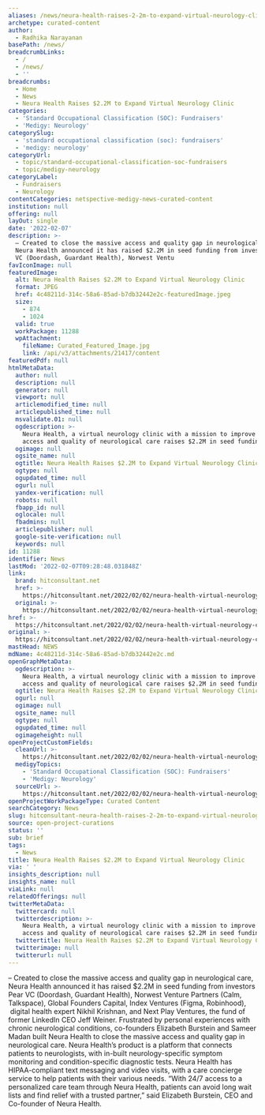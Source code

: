 ```yaml
---
aliases: /news/neura-health-raises-2-2m-to-expand-virtual-neurology-clinic
archetype: curated-content
author:
  - Radhika Narayanan
basePath: /news/
breadcrumbLinks:
  - /
  - /news/
  - ''
breadcrumbs:
  - Home
  - News
  - Neura Health Raises $2.2M to Expand Virtual Neurology Clinic
categories:
  - 'Standard Occupational Classification (SOC): Fundraisers'
  - 'Medigy: Neurology'
categorySlug:
  - 'standard occupational classification (soc): fundraisers'
  - 'medigy: neurology'
categoryUrl:
  - topic/standard-occupational-classification-soc-fundraisers
  - topic/medigy-neurology
categoryLabel:
  - Fundraisers
  - Neurology
contentCategories: netspective-medigy-news-curated-content
institution: null
offering: null
layOut: single
date: '2022-02-07'
description: >-
  – Created to close the massive access and quality gap in neurological care,
  Neura Health announced it has raised $2.2M in seed funding from investors Pear
  VC (Doordash, Guardant Health), Norwest Ventu
favIconImage: null
featuredImage:
  alt: Neura Health Raises $2.2M to Expand Virtual Neurology Clinic
  format: JPEG
  href: 4c48211d-314c-58a6-85ad-b7db32442e2c-featuredImage.jpeg
  size:
    - 874
    - 1024
  valid: true
  workPackage: 11288
  wpAttachment:
    fileName: Curated_Featured_Image.jpg
    link: /api/v3/attachments/21417/content
featuredPdf: null
htmlMetaData:
  author: null
  description: null
  generator: null
  viewport: null
  articlemodified_time: null
  articlepublished_time: null
  msvalidate.01: null
  ogdescription: >-
    Neura Health, a virtual neurology clinic with a mission to improve the
    access and quality of neurological care raises $2.2M in seed funding.
  ogimage: null
  ogsite_name: null
  ogtitle: Neura Health Raises $2.2M to Expand Virtual Neurology Clinic
  ogtype: null
  ogupdated_time: null
  ogurl: null
  yandex-verification: null
  robots: null
  fbapp_id: null
  oglocale: null
  fbadmins: null
  articlepublisher: null
  google-site-verification: null
  keywords: null
id: 11288
identifier: News
lastMod: '2022-02-07T09:28:48.031848Z'
link:
  brand: hitconsultant.net
  href: >-
    https://hitconsultant.net/2022/02/02/neura-health-virtual-neurology-clinic-funding/#.YgDlpurP1PY
  original: >-
    https://hitconsultant.net/2022/02/02/neura-health-virtual-neurology-clinic-funding/#.YgDlpurP1PY
href: >-
  https://hitconsultant.net/2022/02/02/neura-health-virtual-neurology-clinic-funding/#.YgDlpurP1PY
original: >-
  https://hitconsultant.net/2022/02/02/neura-health-virtual-neurology-clinic-funding/#.YgDlpurP1PY
mastHead: NEWS
mdName: 4c48211d-314c-58a6-85ad-b7db32442e2c.md
openGraphMetaData:
  ogdescription: >-
    Neura Health, a virtual neurology clinic with a mission to improve the
    access and quality of neurological care raises $2.2M in seed funding.
  ogtitle: Neura Health Raises $2.2M to Expand Virtual Neurology Clinic
  ogurl: null
  ogimage: null
  ogsite_name: null
  ogtype: null
  ogupdated_time: null
  ogimageheight: null
openProjectCustomFields:
  cleanUrl: >-
    https://hitconsultant.net/2022/02/02/neura-health-virtual-neurology-clinic-funding/#.YgDlpurP1PY
  medigyTopics:
    - 'Standard Occupational Classification (SOC): Fundraisers'
    - 'Medigy: Neurology'
  sourceUrl: >-
    https://hitconsultant.net/2022/02/02/neura-health-virtual-neurology-clinic-funding/#.YgDlpurP1PY
openProjectWorkPackageType: Curated Content
searchCategory: News
slug: hitconsultant-neura-health-raises-2-2m-to-expand-virtual-neurology-clinic
source: open-project-curations
status: ''
sub: brief
tags:
  - News
title: Neura Health Raises $2.2M to Expand Virtual Neurology Clinic
via: ' '
insights_description: null
insights_name: null
viaLink: null
relatedOfferings: null
twitterMetaData:
  twittercard: null
  twitterdescription: >-
    Neura Health, a virtual neurology clinic with a mission to improve the
    access and quality of neurological care raises $2.2M in seed funding.
  twittertitle: Neura Health Raises $2.2M to Expand Virtual Neurology Clinic
  twitterimage: null
  twitterurl: null
---
```

<p>– Created to close the massive access and quality gap in neurological care, Neura Health announced it has raised $2.2M in seed funding from investors Pear VC (Doordash, Guardant Health), Norwest Venture Partners (Calm, Talkspace), Global Founders Capital, Index Ventures (Figma, Robinhood), &nbsp;digital health expert Nikhil Krishnan, and Next Play Ventures, the fund of former LinkedIn CEO Jeff Weiner.
Frustrated by personal experiences with chronic neurological conditions, co-founders Elizabeth Burstein and Sameer Madan built Neura Health to close the massive access and quality gap in neurological care.
Neura Health’s product is a platform that connects patients to neurologists, with in-built neurology-specific symptom monitoring and condition-specific diagnostic tests.
Neura Health has HIPAA-compliant text messaging and video visits, with a care concierge service to help patients with their various needs.
“With 24/7 access to a personalized care team through Neura Health, patients can avoid long wait lists and find relief with a trusted partner,” said Elizabeth Burstein, CEO and Co-founder of Neura Health.</p>